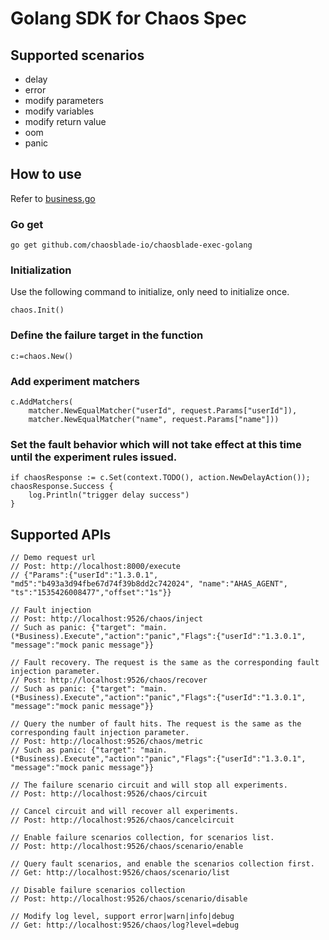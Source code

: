 # Golang SDK for Chaos Spec

## Supported scenarios
* delay
* error
* modify parameters
* modify variables
* modify return value
* oom
* panic

## How to use
Refer to [business.go](./examples/business.go)

### Go get
```shell script
go get github.com/chaosblade-io/chaosblade-exec-golang
```

### Initialization
Use the following command to initialize, only need to initialize once.
```shell script
chaos.Init()
```

### Define the failure target in the function
```shell script
c:=chaos.New()
```

### Add experiment matchers
```shell script
c.AddMatchers(
    matcher.NewEqualMatcher("userId", request.Params["userId"]),
    matcher.NewEqualMatcher("name", request.Params["name"]))
```

### Set the fault behavior which will not take effect at this time until the experiment rules issued.
```shell script
if chaosResponse := c.Set(context.TODO(), action.NewDelayAction()); chaosResponse.Success {
	log.Println("trigger delay success")
}
```

## Supported APIs
```text
// Demo request url
// Post: http://localhost:8000/execute
// {"Params":{"userId":"1.3.0.1", "md5":"b493a3d94fbe67d74f39b8dd2c742024", "name":"AHAS_AGENT", "ts":"1535426008477","offset":"1s"}}

// Fault injection
// Post: http://localhost:9526/chaos/inject
// Such as panic: {"target": "main.(*Business).Execute","action":"panic","Flags":{"userId":"1.3.0.1", "message":"mock panic message"}}

// Fault recovery. The request is the same as the corresponding fault injection parameter.
// Post: http://localhost:9526/chaos/recover
// Such as panic: {"target": "main.(*Business).Execute","action":"panic","Flags":{"userId":"1.3.0.1", "message":"mock panic message"}}

// Query the number of fault hits. The request is the same as the corresponding fault injection parameter.
// Post: http://localhost:9526/chaos/metric
// Such as panic: {"target": "main.(*Business).Execute","action":"panic","Flags":{"userId":"1.3.0.1", "message":"mock panic message"}}

// The failure scenario circuit and will stop all experiments.
// Post: http://localhost:9526/chaos/circuit

// Cancel circuit and will recover all experiments.
// Post: http://localhost:9526/chaos/cancelcircuit

// Enable failure scenarios collection, for scenarios list.
// Post: http://localhost:9526/chaos/scenario/enable

// Query fault scenarios, and enable the scenarios collection first.
// Get: http://localhost:9526/chaos/scenario/list

// Disable failure scenarios collection
// Post: http://localhost:9526/chaos/scenario/disable

// Modify log level, support error|warn|info|debug
// Get: http://localhost:9526/chaos/log?level=debug
```
